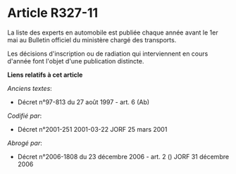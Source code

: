 # Article R327-11

La liste des experts en automobile est publiée chaque année avant le 1er mai au Bulletin officiel du ministère chargé des
transports.

Les décisions d'inscription ou de radiation qui interviennent en cours d'année font l'objet d'une publication distincte.

**Liens relatifs à cet article**

_Anciens textes_:

  - Décret n°97-813 du 27 août 1997 - art. 6 (Ab)

_Codifié par_:

  - Décret n°2001-251 2001-03-22 JORF 25 mars 2001

_Abrogé par_:

  - Décret n°2006-1808 du 23 décembre 2006 - art. 2 () JORF 31 décembre 2006
